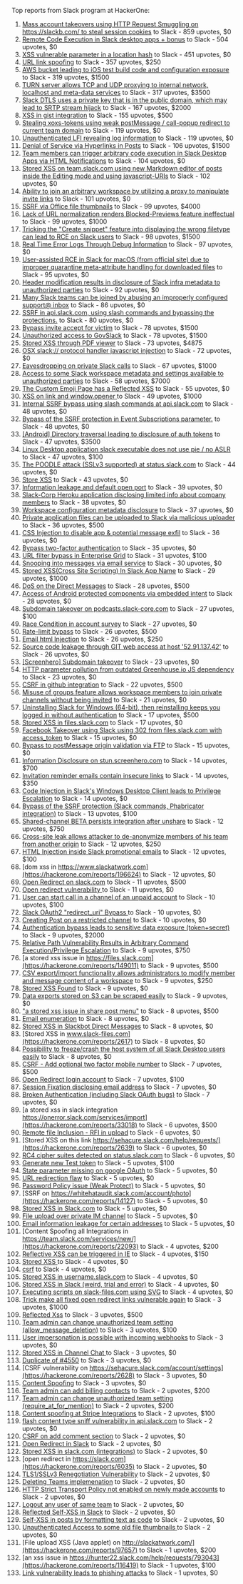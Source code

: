 Top reports from Slack program at HackerOne:

1. [Mass account takeovers using HTTP Request Smuggling on https://slackb.com/ to steal session cookies](https://hackerone.com/reports/737140) to Slack - 859 upvotes, $0
2. [Remote Code Execution in Slack desktop apps + bonus](https://hackerone.com/reports/783877) to Slack - 504 upvotes, $0
3. [XSS vulnerable parameter in a location hash](https://hackerone.com/reports/146336) to Slack - 451 upvotes, $0
4. [URL link spoofing](https://hackerone.com/reports/481472) to Slack - 357 upvotes, $250
5. [AWS bucket leading to iOS test build code and configuration exposure](https://hackerone.com/reports/404822) to Slack - 319 upvotes, $1500
6. [TURN server allows TCP and UDP proxying to internal network, localhost and meta-data services](https://hackerone.com/reports/333419) to Slack - 317 upvotes, $3500
7. [Slack DTLS uses a private key that is in the public domain, which may lead to SRTP stream hijack](https://hackerone.com/reports/531032) to Slack - 167 upvotes, $2000
8. [XSS in gist integration](https://hackerone.com/reports/11073) to Slack - 155 upvotes, $500
9. [Stealing xoxs-tokens using weak postMessage / call-popup redirect to current team domain](https://hackerone.com/reports/207170) to Slack - 119 upvotes, $0
10. [Unauthenticated LFI revealing log information](https://hackerone.com/reports/272578) to Slack - 119 upvotes, $0
11. [Denial of Service via Hyperlinks in Posts](https://hackerone.com/reports/1077136) to Slack - 106 upvotes, $1500
12. [Team members can trigger arbitrary code execution in Slack Desktop Apps via HTML Notifications](https://hackerone.com/reports/816156) to Slack - 104 upvotes, $0
13. [Stored XSS on team.slack.com using new Markdown editor of posts inside the Editing mode and using javascript-URIs](https://hackerone.com/reports/132104) to Slack - 102 upvotes, $0
14. [Ability to join an arbitrary workspace by utilizing a proxy to manipulate invite links](https://hackerone.com/reports/1716016) to Slack - 101 upvotes, $0
15. [SSRF via Office file thumbnails](https://hackerone.com/reports/671935) to Slack - 99 upvotes, $4000
16. [Lack of URL normalization renders Blocked-Previews feature ineffectual](https://hackerone.com/reports/1102764) to Slack - 99 upvotes, $1000
17. [Tricking the "Create snippet" feature into displaying the wrong filetype can lead to RCE on Slack users](https://hackerone.com/reports/833080) to Slack - 98 upvotes, $1500
18. [Real Time Error Logs Through Debug Information](https://hackerone.com/reports/503283) to Slack - 97 upvotes, $0
19. [User-assisted RCE in Slack for macOS (from official site) due to improper quarantine meta-attribute handling for downloaded files](https://hackerone.com/reports/470637) to Slack - 95 upvotes, $0
20. [Header modification results in disclosure of Slack infra metadata to unauthorized parties](https://hackerone.com/reports/727330) to Slack - 92 upvotes, $0
21. [Many Slack teams can be joined by abusing an improperly configured support@ inbox](https://hackerone.com/reports/239623) to Slack - 86 upvotes, $0
22. [SSRF in api.slack.com, using slash commands and bypassing the protections.](https://hackerone.com/reports/381129) to Slack - 80 upvotes, $0
23. [Bypass invite accept for victim](https://hackerone.com/reports/1663361) to Slack - 78 upvotes, $1500
24. [Unauthorized access to GovSlack](https://hackerone.com/reports/1758174) to Slack - 78 upvotes, $1500
25. [Stored XSS through PDF viewer](https://hackerone.com/reports/881557) to Slack - 73 upvotes, $4875
26. [OSX slack:// protocol handler javascript injection](https://hackerone.com/reports/79348) to Slack - 72 upvotes, $0
27. [Eavesdropping on private Slack calls](https://hackerone.com/reports/184698) to Slack - 67 upvotes, $1000
28. [Access to some Slack workspace metadata and settings available to unauthorized parties](https://hackerone.com/reports/130133) to Slack - 58 upvotes, $7000
29. [The Custom Emoji Page has a Reflected XSS](https://hackerone.com/reports/258198) to Slack - 55 upvotes, $0
30. [XSS on link and window.opener ](https://hackerone.com/reports/834071) to Slack - 49 upvotes, $1000
31. [Internal SSRF bypass using slash commands at api.slack.com](https://hackerone.com/reports/356765) to Slack - 48 upvotes, $0
32. [Bypass of the SSRF protection in Event Subscriptions parameter.](https://hackerone.com/reports/386292) to Slack - 48 upvotes, $0
33. [[Android] Directory traversal leading to disclosure of auth tokens](https://hackerone.com/reports/1378889) to Slack - 47 upvotes, $3500
34. [Linux Desktop application slack executable does not use pie / no ASLR](https://hackerone.com/reports/415272) to Slack - 47 upvotes, $100
35. [The POODLE attack (SSLv3 supported) at status.slack.com](https://hackerone.com/reports/375097) to Slack - 44 upvotes, $0
36. [Store XSS](https://hackerone.com/reports/187410) to Slack - 43 upvotes, $0
37. [Information leakage and default open port](https://hackerone.com/reports/305518) to Slack - 39 upvotes, $0
38. [Slack-Corp Heroku application disclosing limited info about company members](https://hackerone.com/reports/966814) to Slack - 38 upvotes, $0
39. [Workspace configuration metadata disclosure](https://hackerone.com/reports/864489) to Slack - 37 upvotes, $0
40. [Private application files can be uploaded to Slack via malicious uploader](https://hackerone.com/reports/375083) to Slack - 36 upvotes, $500
41. [CSS Injection to disable app & potential message exfil](https://hackerone.com/reports/679969) to Slack - 36 upvotes, $0
42. [Bypass  two-factor authentication](https://hackerone.com/reports/121696) to Slack - 35 upvotes, $0
43. [URL filter bypass in Enterprise Grid](https://hackerone.com/reports/500348) to Slack - 31 upvotes, $100
44. [Snooping into messages via email service](https://hackerone.com/reports/163938) to Slack - 30 upvotes, $0
45. [ Stored XSS(Cross Site Scripting) In Slack App Name](https://hackerone.com/reports/159460) to Slack - 29 upvotes, $1000
46. [DoS on the Direct Messages](https://hackerone.com/reports/746003) to Slack - 28 upvotes, $500
47. [Access of Android protected components via embedded intent](https://hackerone.com/reports/200427) to Slack - 28 upvotes, $0
48. [Subdomain takeover on podcasts.slack-core.com](https://hackerone.com/reports/195350) to Slack - 27 upvotes, $100
49. [Race Condition in account survey](https://hackerone.com/reports/165570) to Slack - 27 upvotes, $0
50. [Rate-limit bypass](https://hackerone.com/reports/165727) to Slack - 26 upvotes, $500
51. [Email html Injection](https://hackerone.com/reports/1461194) to Slack - 26 upvotes, $250
52. [Source code leakage through GIT web access at host '52.91.137.42'](https://hackerone.com/reports/148068) to Slack - 26 upvotes, $0
53. [[Screenhero] Subdomain takeover](https://hackerone.com/reports/142096) to Slack - 23 upvotes, $0
54. [HTTP parameter pollution from outdated Greenhouse.io JS dependency](https://hackerone.com/reports/335339) to Slack - 23 upvotes, $0
55. [CSRF in github integration](https://hackerone.com/reports/174328) to Slack - 22 upvotes, $500
56. [Misuse of groups feature allows workspace members to join private channels without being invited](https://hackerone.com/reports/1248852) to Slack - 21 upvotes, $0
57. [Uninstalling Slack for Windows (64-bit), then reinstalling keeps you logged in without authentication](https://hackerone.com/reports/238260) to Slack - 17 upvotes, $500
58. [Stored XSS in files.slack.com](https://hackerone.com/reports/827606) to Slack - 17 upvotes, $0
59. [Facebook Takeover using Slack using 302 from files.slack.com with access_token](https://hackerone.com/reports/6017) to Slack - 15 upvotes, $0
60. [Bypass to postMessage origin validation via FTP](https://hackerone.com/reports/210654) to Slack - 15 upvotes, $0
61. [Information Disclosure on stun.screenhero.com](https://hackerone.com/reports/175061) to Slack - 14 upvotes, $700
62. [Invitation reminder emails contain insecure links](https://hackerone.com/reports/327674) to Slack - 14 upvotes, $350
63. [Code Injection in Slack's Windows Desktop Client leads to Privilege Escalation](https://hackerone.com/reports/162955) to Slack - 14 upvotes, $0
64. [Bypass of the SSRF protection (Slack commands, Phabricator integration)](https://hackerone.com/reports/61312) to Slack - 13 upvotes, $100
65. [Shared-channel BETA persists integration after unshare](https://hackerone.com/reports/291822) to Slack - 12 upvotes, $750
66. [Cross-site leak allows attacker to de-anonymize members of his team from another origin](https://hackerone.com/reports/1068153) to Slack - 12 upvotes, $250
67. [HTML Injection inside Slack promotional emails](https://hackerone.com/reports/321029) to Slack - 12 upvotes, $100
68. [dom xss in https://www.slackatwork.com](https://hackerone.com/reports/196624) to Slack - 12 upvotes, $0
69. [Open Redirect on slack.com](https://hackerone.com/reports/140447) to Slack - 11 upvotes, $500
70. [Open redirect vulnerability ](https://hackerone.com/reports/2731) to Slack - 11 upvotes, $0
71. [User can start call in a channel of an unpaid account](https://hackerone.com/reports/147369) to Slack - 10 upvotes, $100
72. [Slack OAuth2 "redirect_uri" Bypass ](https://hackerone.com/reports/2575) to Slack - 10 upvotes, $0
73. [Creating Post on a restricted channel](https://hackerone.com/reports/151459) to Slack - 10 upvotes, $0
74. [Authentication bypass leads to sensitive data exposure (token+secret)](https://hackerone.com/reports/129918) to Slack - 9 upvotes, $2000
75. [Relative Path Vulnerability Results in Arbitrary Command Execution/Privilege Escalation](https://hackerone.com/reports/784714) to Slack - 9 upvotes, $750
76. [a stored xss issue in https://files.slack.com](https://hackerone.com/reports/149011) to Slack - 9 upvotes, $500
77. [CSV export/import functionality allows administrators to modify member and message content of a workspace](https://hackerone.com/reports/1661310) to Slack - 9 upvotes, $250
78. [Stored XSS Found](https://hackerone.com/reports/9774) to Slack - 9 upvotes, $0
79. [Data exports stored on S3 can be scraped easily](https://hackerone.com/reports/2746) to Slack - 9 upvotes, $0
80. ["a stored xss issue in share post menu"](https://hackerone.com/reports/148848) to Slack - 8 upvotes, $500
81. [Email enumeration](https://hackerone.com/reports/2766) to Slack - 8 upvotes, $0
82. [Stored XSS in Slackbot Direct Messages](https://hackerone.com/reports/4561) to Slack - 8 upvotes, $0
83. [Stored XSS in www.slack-files.com](https://hackerone.com/reports/2617) to Slack - 8 upvotes, $0
84. [Possibility to freeze/crash the host system of all Slack Desktop users easily](https://hackerone.com/reports/392728) to Slack - 8 upvotes, $0
85. [CSRF - Add optional two factor mobile number](https://hackerone.com/reports/155774) to Slack - 7 upvotes, $500
86. [Open Redirect login account](https://hackerone.com/reports/16718) to Slack - 7 upvotes, $100
87. [Session Fixation disclosing email address](https://hackerone.com/reports/2582) to Slack - 7 upvotes, $0
88. [Broken Authentication (including Slack OAuth bugs)](https://hackerone.com/reports/2559) to Slack - 7 upvotes, $0
89. [a stored xss in  slack integration  https://onerror.slack.com/services/import](https://hackerone.com/reports/33018) to Slack - 6 upvotes, $500
90. [Remote file Inclusion - RFI in upload](https://hackerone.com/reports/14092) to Slack - 6 upvotes, $0
91. [Stored XSS on this link https://sehacure.slack.com/help/requests/](https://hackerone.com/reports/2639) to Slack - 6 upvotes, $0
92. [RC4 cipher suites detected on status.slack.com](https://hackerone.com/reports/99157) to Slack - 6 upvotes, $0
93. [Generate new Test token](https://hackerone.com/reports/147544) to Slack - 5 upvotes, $100
94. [State parameter missing on google OAuth](https://hackerone.com/reports/2688) to Slack - 5 upvotes, $0
95. [URL redirection flaw](https://hackerone.com/reports/2622) to Slack - 5 upvotes, $0
96. [Password Policy issue (Weak Protect)](https://hackerone.com/reports/17160) to Slack - 5 upvotes, $0
97. [SSRF on https://whitehataudit.slack.com/account/photo](https://hackerone.com/reports/14127) to Slack - 5 upvotes, $0
98. [Stored XSS in Slack.com](https://hackerone.com/reports/6002) to Slack - 5 upvotes, $0
99. [File upload over private IM channel](https://hackerone.com/reports/143903) to Slack - 5 upvotes, $0
100. [Email information leakage for certain addresses](https://hackerone.com/reports/169992) to Slack - 5 upvotes, $0
101. [Content Spoofing all Integrations in https://team.slack.com/services/new/](https://hackerone.com/reports/22093) to Slack - 4 upvotes, $200
102. [Reflective XSS can be triggered in IE](https://hackerone.com/reports/2497) to Slack - 4 upvotes, $150
103. [Stored XSS ](https://hackerone.com/reports/2926) to Slack - 4 upvotes, $0
104. [csrf](https://hackerone.com/reports/2635) to Slack - 4 upvotes, $0
105. [Stored XSS in username.slack.com](https://hackerone.com/reports/2625) to Slack - 4 upvotes, $0
106. [Stored XSS in Slack (weird, trial and error)](https://hackerone.com/reports/96337) to Slack - 4 upvotes, $0
107. [Executing scripts on slack-files.com using SVG](https://hackerone.com/reports/100565) to Slack - 4 upvotes, $0
108. [Trick make all fixed open redirect links vulnerable again](https://hackerone.com/reports/104087) to Slack - 3 upvotes, $1000
109. [Reflected Xss](https://hackerone.com/reports/2777) to Slack - 3 upvotes, $500
110. [Team admin can change unauthorized team setting (allow_message_deletion)](https://hackerone.com/reports/46750) to Slack - 3 upvotes, $100
111. [User impersonation is possible with incoming webhooks](https://hackerone.com/reports/3722) to Slack - 3 upvotes, $0
112. [Stored XSS in Channel Chat ](https://hackerone.com/reports/2652) to Slack - 3 upvotes, $0
113. [Duplicate of #4550](https://hackerone.com/reports/4638) to Slack - 3 upvotes, $0
114. [CSRF vulnerability on https://sehacure.slack.com/account/settings](https://hackerone.com/reports/2628) to Slack - 3 upvotes, $0
115. [Content Spoofing](https://hackerone.com/reports/2979) to Slack - 3 upvotes, $0
116. [Team admin can add billing contacts](https://hackerone.com/reports/47940) to Slack - 2 upvotes, $200
117. [Team admin can change unauthorized team setting (require_at_for_mention)](https://hackerone.com/reports/46747) to Slack - 2 upvotes, $200
118. [Content spoofing at Stripe Integrations](https://hackerone.com/reports/21248) to Slack - 2 upvotes, $100
119. [flash content type sniff vulnerability in api.slack.com](https://hackerone.com/reports/3455) to Slack - 2 upvotes, $0
120. [CSRF on add comment section](https://hackerone.com/reports/2638) to Slack - 2 upvotes, $0
121. [Open Redirect in Slack](https://hackerone.com/reports/4549) to Slack - 2 upvotes, $0
122. [Stored XSS in slack.com (integrations)](https://hackerone.com/reports/10297) to Slack - 2 upvotes, $0
123. [open redirect in https://slack.com](https://hackerone.com/reports/6035) to Slack - 2 upvotes, $0
124. [TLS1/SSLv3 Renegotiation Vulnerability](https://hackerone.com/reports/5617) to Slack - 2 upvotes, $0
125. [Deleting Teams implemenation](https://hackerone.com/reports/2975) to Slack - 2 upvotes, $0
126. [HTTP Strict Transport Policy not enabled on newly made accounts](https://hackerone.com/reports/26763) to Slack - 2 upvotes, $0
127. [Logout any user of same team](https://hackerone.com/reports/54610) to Slack - 2 upvotes, $0
128. [Reflected Self-XSS in Slack](https://hackerone.com/reports/97683) to Slack - 2 upvotes, $0
129. [Self-XSS in posts by formatting text as code](https://hackerone.com/reports/89505) to Slack - 2 upvotes, $0
130. [Unauthenticated Access to some old file thumbnails ](https://hackerone.com/reports/145621) to Slack - 2 upvotes, $0
131. [File upload XSS (Java applet) on http://slackatwork.com/](https://hackerone.com/reports/97657) to Slack - 1 upvotes, $200
132. [an xss issue in https://hunter22.slack.com/help/requests/793043](https://hackerone.com/reports/116419) to Slack - 1 upvotes, $100
133. [Link vulnerability leads to phishing attacks](https://hackerone.com/reports/66994) to Slack - 1 upvotes, $0
